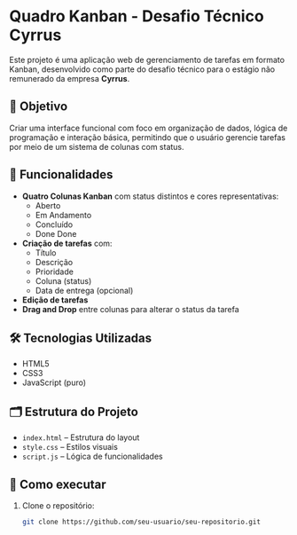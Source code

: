 # Quadro Kanban - Desafio Técnico Cyrrus

Este projeto é uma aplicação web de gerenciamento de tarefas em formato Kanban, desenvolvido como parte do desafio técnico para o estágio não remunerado da empresa **Cyrrus**.

## 🎯 Objetivo

Criar uma interface funcional com foco em organização de dados, lógica de programação e interação básica, permitindo que o usuário gerencie tarefas por meio de um sistema de colunas com status.

## 🧩 Funcionalidades

- **Quatro Colunas Kanban** com status distintos e cores representativas:
  - Aberto
  - Em Andamento
  - Concluído
  - Done Done
- **Criação de tarefas** com:
  - Título
  - Descrição
  - Prioridade
  - Coluna (status)
  - Data de entrega (opcional)
- **Edição de tarefas**
- **Drag and Drop** entre colunas para alterar o status da tarefa

## 🛠️ Tecnologias Utilizadas

- HTML5
- CSS3
- JavaScript (puro)

## 🗂️ Estrutura do Projeto

- `index.html` – Estrutura do layout
- `style.css` – Estilos visuais
- `script.js` – Lógica de funcionalidades

## 🚀 Como executar

1. Clone o repositório:
   ```bash
   git clone https://github.com/seu-usuario/seu-repositorio.git